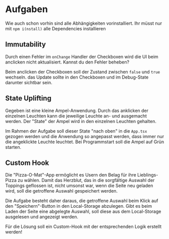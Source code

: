# Aufgaben

Wie auch schon vorhin sind alle Abhängigkeiten vorinstalliert. Ihr müsst nur mit `npm i(nstall)` alle Dependencies installieren

## Immutability

Durch einen Fehler im `onChange` Handler der Checkboxen wird die UI beim anclicken nicht aktualisiert. Kannst du den Fehler beheben?

Beim anclicken der Checkboxen soll der Zustand zwischen `false` und `true` wechseln. das Update sollte in den Checkboxen und im Debug-State darunter sichtbar sein.

## State Uplifting

Gegeben ist eine kleine Ampel-Anwendung. Durch das anklicken der einzelnen Leuchten kann die jeweilige Leuchte an- und ausgemacht werden.
Der "State" der Ampel wird in den einzelnen Leuchten gehalten.

Im Rahmen der Aufgabe soll dieser State "nach oben" in die `App.tsx` gezogen werden und die Anwendung so angepasst werden, dass immer nur die angeklickte Leuchte leuchtet. Bei Programmstart soll die Ampel auf Grün starten.

## Custom Hook

Die "Pizza-O-Mat"-App ermöglicht es Usern den Belag für ihre Lieblings-Pizza zu wählen.
Damit das Herzblut, das in die sorgfältige Auswahl der Toppings geflossen ist, nicht umsonst war, wenn die Seite neu geladen wird, soll die getroffene Auswahl gespeichert werden.

Die Aufgabe besteht daher daraus, die getroffene Auswahl beim Klick auf den "Speichern"-Button in den Local-Storage abzulegen.
Gibt es beim Laden der Seite eine abgelegte Auswahl, soll diese aus dem Local-Storage ausgelesen und angezeigt werden.

Für die Lösung soll ein Custom-Hook mit der entsprechenden Logik erstellt werden!
